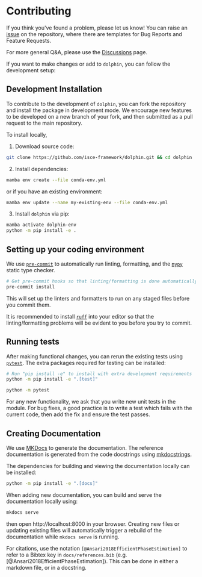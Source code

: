 # Contributing

If you think you've found a problem, please let us know! You can raise an [issue](https://github.com/isce-framework/dolphin/issues) on the repository, where there are templates for Bug Reports and Feature Requests.

For more general Q&A, please use the [Discussions](https://github.com/isce-framework/dolphin/discussions) page.

If you want to make changes or add to `dolphin`, you can follow the development setup:

## Development Installation

To contribute to the development of `dolphin`, you can fork the repository and install the package in development mode.
We encourage new features to be developed on a new branch of your fork, and then submitted as a pull request to the main repository.

To install locally,

1. Download source code:

```bash
git clone https://github.com/isce-framework/dolphin.git && cd dolphin
```

2. Install dependencies:

```bash
mamba env create --file conda-env.yml
```

or if you have an existing environment:

```bash
mamba env update --name my-existing-env --file conda-env.yml
```

3. Install `dolphin` via pip:

```bash
mamba activate dolphin-env
python -m pip install -e .
```

## Setting up your coding environment

We use [`pre-commit`](https://pre-commit.com/) to automatically run linting, formatting, and the [`mypy`](https://mypy.readthedocs.io/en/stable/) static type checker.

```bash
# Get pre-commit hooks so that linting/formatting is done automatically
pre-commit install
```

This will set up the linters and formatters to run on any staged files before you commit them.

It is recommended to install [`ruff`](https://docs.astral.sh/ruff/) into your editor so that the linting/formatting problems will be evident to you before you try to commit.

## Running tests

After making functional changes, you can rerun the existing tests using [`pytest`](https://docs.pytest.org).
The extra packages required for testing can be installed:

```bash
# Run "pip install -e" to install with extra development requirements
python -m pip install -e ".[test]"
```

```bash
python -m pytest
```

For any new functionality, we ask that you write new unit tests in the module.
For bug fixes, a good practice is to write a test which fails with the current code, then add the fix and ensure the test passes.

## Creating Documentation

We use [MKDocs](https://www.mkdocs.org/) to generate the documentation.
The reference documentation is generated from the code docstrings using [mkdocstrings](mkdocstrings.github.io/).

The dependencies for building and viewing the documentation locally can be installed:

```bash
python -m pip install -e ".[docs]"
```


When adding new documentation, you can build and serve the documentation locally using:

```bash
mkdocs serve
```

then open http://localhost:8000 in your browser.
Creating new files or updating existing files will automatically trigger a rebuild of the documentation while `mkdocs serve` is running.

For citations, use the notation `[@Ansari2018EfficientPhaseEstimation]` to refer to a Bibtex key in `docs/references.bib`  (e.g. [@Ansari2018EfficientPhaseEstimation]).
This can be done in either a markdown file, or in a docstring.
